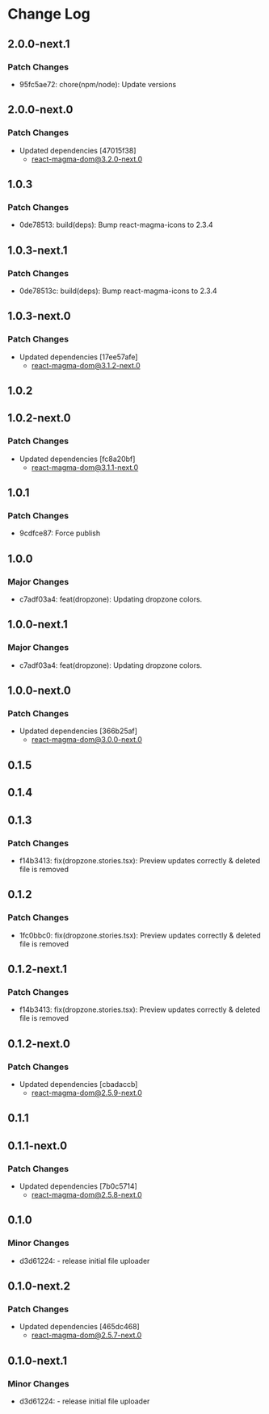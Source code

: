 # Change Log

## 2.0.0-next.1

### Patch Changes

- 95fc5ae72: chore(npm/node): Update versions

## 2.0.0-next.0

### Patch Changes

- Updated dependencies [47015f38]
  - react-magma-dom@3.2.0-next.0

## 1.0.3

### Patch Changes

- 0de78513: build(deps): Bump react-magma-icons to 2.3.4

## 1.0.3-next.1

### Patch Changes

- 0de78513c: build(deps): Bump react-magma-icons to 2.3.4

## 1.0.3-next.0

### Patch Changes

- Updated dependencies [17ee57afe]
  - react-magma-dom@3.1.2-next.0

## 1.0.2

## 1.0.2-next.0

### Patch Changes

- Updated dependencies [fc8a20bf]
  - react-magma-dom@3.1.1-next.0

## 1.0.1

### Patch Changes

- 9cdfce87: Force publish

## 1.0.0

### Major Changes

- c7adf03a4: feat(dropzone): Updating dropzone colors.

## 1.0.0-next.1

### Major Changes

- c7adf03a4: feat(dropzone): Updating dropzone colors.

## 1.0.0-next.0

### Patch Changes

- Updated dependencies [366b25af]
  - react-magma-dom@3.0.0-next.0

## 0.1.5

## 0.1.4

## 0.1.3

### Patch Changes

- f14b3413: fix(dropzone.stories.tsx): Preview updates correctly & deleted file is removed

## 0.1.2

### Patch Changes

- 1fc0bbc0: fix(dropzone.stories.tsx): Preview updates correctly & deleted file is removed

## 0.1.2-next.1

### Patch Changes

- f14b3413: fix(dropzone.stories.tsx): Preview updates correctly & deleted file is removed

## 0.1.2-next.0

### Patch Changes

- Updated dependencies [cbadaccb]
  - react-magma-dom@2.5.9-next.0

## 0.1.1

## 0.1.1-next.0

### Patch Changes

- Updated dependencies [7b0c5714]
  - react-magma-dom@2.5.8-next.0

## 0.1.0

### Minor Changes

- d3d61224: - release initial file uploader

## 0.1.0-next.2

### Patch Changes

- Updated dependencies [465dc468]
  - react-magma-dom@2.5.7-next.0

## 0.1.0-next.1

### Minor Changes

- d3d61224: - release initial file uploader
